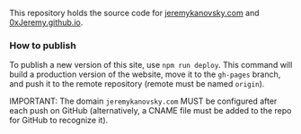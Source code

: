 This repository holds the source code for [jeremykanovsky.com](https://jeremykanovsky.com/) and [0xJeremy.github.io](https://0xjeremy.github.io/).

### How to publish

To publish a new version of this site, use `npm run deploy`. This command will build a production version of the website, move it to the `gh-pages` branch, and push it to the remote repository (remote must be named `origin`).

IMPORTANT: The domain `jeremykanovsky.com` MUST be configured after each push on GitHub (alternatively, a CNAME file must be added to the repo for GitHub to recognize it).
